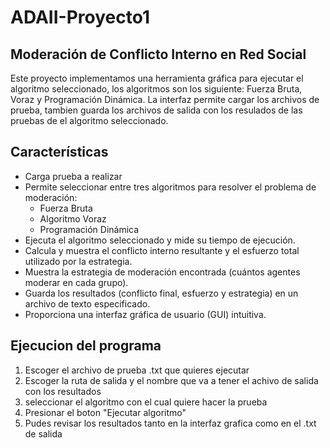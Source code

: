 # ADAII-Proyecto1

## Moderación de Conflicto Interno en Red Social

Este proyecto implementamos una herramienta gráfica para ejecutar el algoritmo seleccionado, los algoritmos son los siguiente: Fuerza Bruta, Voraz y Programación Dinámica. La interfaz permite cargar los archivos de prueba, tambien guarda los archivos de salida con los resulados de las pruebas de el algoritmo seleccionado.

## Características

* Carga prueba a realizar
* Permite seleccionar entre tres algoritmos para resolver el problema de moderación:
    * Fuerza Bruta
    * Algoritmo Voraz
    * Programación Dinámica
* Ejecuta el algoritmo seleccionado y mide su tiempo de ejecución.
* Calcula y muestra el conflicto interno resultante y el esfuerzo total utilizado por la estrategia.
* Muestra la estrategia de moderación encontrada (cuántos agentes moderar en cada grupo).
* Guarda los resultados (conflicto final, esfuerzo y estrategia) en un archivo de texto especificado.
* Proporciona una interfaz gráfica de usuario (GUI) intuitiva.


## Ejecucion del programa

1. Escoger el archivo de prueba .txt que quieres ejecutar
2. Escoger la ruta de salida y el nombre que va a tener el achivo de salida con los resultados
3. seleccionar el algoritmo con el cual quiere hacer la prueba
4. Presionar el boton "Ejecutar algoritmo"
5. Pudes revisar los resultados tanto en la interfaz grafica como en el .txt de salida